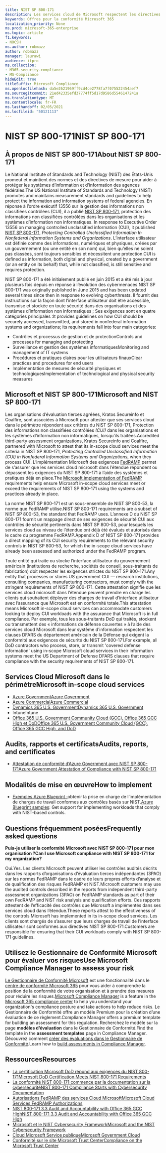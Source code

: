 ```yaml
---
title: NIST SP 800-171
description: Les services cloud de Microsoft respectent les directives NIST SP 800-171 pour protéger les informations non classifiées contrôlées dans les systèmes d’information non informatiques.
keywords: Offres pour la conformité Microsoft 365
localization_priority: None
ms.prod: microsoft-365-enterprise
ms.topic: article
f1.keywords:
- NOCSH
ms.author: robmazz
author: robmazz
manager: laurawi
audience: itpro
ms.collection:
- M365-security-compliance
- MS-Compliance
hideEdit: true
titleSuffix: Microsoft Compliance
ms.openlocfilehash: da5e2621969ff9cd4ce2778fa7f075522454aef7
ms.sourcegitcommit: 21ed42335efd37774ff5d17d9586d5546147241a
ms.translationtype: MT
ms.contentlocale: fr-FR
ms.lasthandoff: 02/05/2021
ms.locfileid: "50121113"
---
```

# <a name="nist-sp-800-171"></a><span data-ttu-id="abfc5-104">NIST SP 800-171</span><span class="sxs-lookup"><span data-stu-id="abfc5-104">NIST SP 800-171</span></span>

## <a name="about-nist-sp-800-171"></a><span data-ttu-id="abfc5-105">À propos de NIST SP 800-171</span><span class="sxs-lookup"><span data-stu-id="abfc5-105">About NIST SP 800-171</span></span>

<span data-ttu-id="abfc5-106">Le National Institute of Standards and Technology (NIST) des États-Unis promeut et maintient des normes et des directives de mesure pour aider à protéger les systèmes d’information et d’information des agences fédérales.</span><span class="sxs-lookup"><span data-stu-id="abfc5-106">The US National Institute of Standards and Technology (NIST) promotes and maintains measurement standards and guidelines to help protect the information and information systems of federal agencies.</span></span> <span data-ttu-id="abfc5-107">En réponse à l’ordre exécutif 13556 sur la gestion des informations non classifiées contrôlées (CUI), il a publié [NIST SP 800-171](https://csrc.nist.gov/publications/detail/sp/800-171/rev-1/final), protection des informations non classifiées contrôlées dans les organisations et les systèmes d’information non informatiques. </span><span class="sxs-lookup"><span data-stu-id="abfc5-107">In response to Executive Order 13556 on managing controlled unclassified information (CUI), it published [NIST SP 800-171](https://csrc.nist.gov/publications/detail/sp/800-171/rev-1/final), *Protecting Controlled Unclassified Information In Nonfederal Information Systems and Organizations*.</span></span> <span data-ttu-id="abfc5-108">L’interface utilisateur est définie comme des informations, numériques et physiques, créées par un gouvernement (ou une entité en son nom) qui, bien qu’elles ne soient pas classées, sont toujours sensibles et nécessitent une protection.</span><span class="sxs-lookup"><span data-stu-id="abfc5-108">CUI is defined as information, both digital and physical, created by a government (or an entity on its behalf) that, while not classified, is still sensitive and requires protection.</span></span>

<span data-ttu-id="abfc5-109">NIST SP 800-171 a été initialement publié en juin 2015 et a été mis à jour plusieurs fois depuis en réponse à l’évolution des cybermenaces.</span><span class="sxs-lookup"><span data-stu-id="abfc5-109">NIST SP 800-171 was originally published in June 2015 and has been updated several times since then in response to evolving cyberthreats.</span></span> <span data-ttu-id="abfc5-110">Il fournit des instructions sur la façon dont l’interface utilisateur doit être accessible, transmise et stockée en toute sécurité dans des organisations et des systèmes d’information non informatiques ; Ses exigences sont en quatre catégories principales :</span><span class="sxs-lookup"><span data-stu-id="abfc5-110">It provides guidelines on how CUI should be securely accessed, transmitted, and stored in nonfederal information systems and organizations; its requirements fall into four main categories:</span></span>

- <span data-ttu-id="abfc5-111">Contrôles et processus de gestion et de protection</span><span class="sxs-lookup"><span data-stu-id="abfc5-111">Controls and processes for managing and protecting</span></span>
- <span data-ttu-id="abfc5-112">Surveillance et gestion des systèmes informatiques</span><span class="sxs-lookup"><span data-stu-id="abfc5-112">Monitoring and management of IT systems</span></span>
- <span data-ttu-id="abfc5-113">Procédures et pratiques claires pour les utilisateurs finaux</span><span class="sxs-lookup"><span data-stu-id="abfc5-113">Clear practices and procedures for end users</span></span>
- <span data-ttu-id="abfc5-114">Implémentation de mesures de sécurité physiques et technologiques</span><span class="sxs-lookup"><span data-stu-id="abfc5-114">Implementation of technological and physical security measures</span></span>

## <a name="microsoft-and-nist-sp-800-171"></a><span data-ttu-id="abfc5-115">Microsoft et NIST SP 800-171</span><span class="sxs-lookup"><span data-stu-id="abfc5-115">Microsoft and NIST SP 800-171</span></span>

<span data-ttu-id="abfc5-116">Les organisations d’évaluation tierces agréées, Kratos Secureinfo et Coalfire, sont associées à Microsoft pour attester que ses services cloud dans le périmètre répondent aux critères du NIST SP 800-171, Protection des informations non classifiées contrôlées *(CUI)* dans les organisations et les systèmes d’information non informatiques, lorsqu’ils traitées.</span><span class="sxs-lookup"><span data-stu-id="abfc5-116">Accredited third-party assessment organizations, Kratos Secureinfo and Coalfire, partnered with Microsoft to attest that its in-scope cloud services meet the criteria in NIST SP 800-171, *Protecting Controlled Unclassified Information (CUI) in Nonfederal Information Systems and Organizations*, when they process CUI.</span></span> <span data-ttu-id="abfc5-117">L’implémentation Microsoft des exigences [FedRAMP](offering-fedramp.md) permet de s’assurer que les services cloud microsoft dans l’étendue répondent ou dépassent les exigences du NIST SP 800-171 à l’aide des systèmes et pratiques déjà en place.</span><span class="sxs-lookup"><span data-stu-id="abfc5-117">The [Microsoft implementation of FedRAMP](offering-fedramp.md) requirements help ensure Microsoft in-scope cloud services meet or exceed the requirements of NIST SP 800-171 using the systems and practices already in place.</span></span>

<span data-ttu-id="abfc5-118">La norme NIST SP 800-171 est un sous-ensemble de NIST SP 800-53, la norme que FedRAMP utilise.</span><span class="sxs-lookup"><span data-stu-id="abfc5-118">NIST SP 800-171 requirements are a subset of NIST SP 800-53, the standard that FedRAMP uses.</span></span> <span data-ttu-id="abfc5-119">L’annexe D du NIST SP 800-171 fournit un mappage direct de ses exigences de sécurité CUI aux contrôles de sécurité pertinents dans NIST SP 800-53, pour lesquels les services cloud au niveau de l’étendue ont déjà été évalués et autorisés dans le cadre du programme FedRAMP.</span><span class="sxs-lookup"><span data-stu-id="abfc5-119">Appendix D of NIST SP 800-171 provides a direct mapping of its CUI security requirements to the relevant security controls in NIST SP 800-53, for which the in-scope cloud services have already been assessed and authorized under the FedRAMP program.</span></span>

<span data-ttu-id="abfc5-120">Toute entité qui traite ou stocke l’interface utilisateur du gouvernement américain (institutions de recherche, sociétés de conseil, sous-traitants de fabrication) doit respecter les exigences strictes du NIST SP 800-171.</span><span class="sxs-lookup"><span data-stu-id="abfc5-120">Any entity that processes or stores US government CUI — research institutions, consulting companies, manufacturing contractors, must comply with the stringent requirements of NIST SP 800-171.</span></span> <span data-ttu-id="abfc5-121">Cette attestation signifie que les services cloud microsoft dans l’étendue peuvent prendre en charge les clients qui souhaitent déployer des charges de travail d’interface utilisateur avec l’assurance que Microsoft est en conformité totale.</span><span class="sxs-lookup"><span data-stu-id="abfc5-121">This attestation means Microsoft in-scope cloud services can accommodate customers looking to deploy CUI workloads with the assurance that Microsoft is in full compliance.</span></span> <span data-ttu-id="abfc5-122">Par exemple, tous les sous-traitants DoD qui traités, stockent ou transmettent des « informations de défense couvertes » à l’aide des services cloud Microsoft dans leur système d’information respectent les clauses DFARS du département américain de la Défense qui exigent la conformité aux exigences de sécurité du NIST SP 800-171.</span><span class="sxs-lookup"><span data-stu-id="abfc5-122">For example, all DoD contractors who process, store, or transmit 'covered defense information' using in-scope Microsoft cloud services in their information systems meet the US Department of Defense DFARS clauses that require compliance with the security requirements of NIST SP 800-171.</span></span>

## <a name="microsoft-in-scope-cloud-services"></a><span data-ttu-id="abfc5-123">Services Cloud Microsoft dans le périmètre</span><span class="sxs-lookup"><span data-stu-id="abfc5-123">Microsoft in-scope cloud services</span></span>

- [<span data-ttu-id="abfc5-124">Azure Government</span><span class="sxs-lookup"><span data-stu-id="abfc5-124">Azure Government</span></span>](https://aka.ms/AzureCompliance)
- [<span data-ttu-id="abfc5-125">Azure Commercial</span><span class="sxs-lookup"><span data-stu-id="abfc5-125">Azure Commercial</span></span>](https://azure.microsoft.com/resources/microsoft-azure-compliance-offerings/)
- [<span data-ttu-id="abfc5-126">Dynamics 365 U.S. Government</span><span class="sxs-lookup"><span data-stu-id="abfc5-126">Dynamics 365 U.S. Government</span></span>](https://aka.ms/d365-compliance-list)
- <span data-ttu-id="abfc5-127">Intune</span><span class="sxs-lookup"><span data-stu-id="abfc5-127">Intune</span></span>
- [<span data-ttu-id="abfc5-128">Office 365 U.S. Government Community Cloud (GCC), Office 365 GCC High et DoD</span><span class="sxs-lookup"><span data-stu-id="abfc5-128">Office 365 U.S. Government Community Cloud (GCC), Office 365 GCC High, and DoD</span></span>](https://aka.ms/o365-compliance-framework)

## <a name="audits-reports-and-certificates"></a><span data-ttu-id="abfc5-129">Audits, rapports et certificats</span><span class="sxs-lookup"><span data-stu-id="abfc5-129">Audits, reports, and certificates</span></span>

- [<span data-ttu-id="abfc5-130">Attestation de conformité d’Azure Government avec NIST SP 800-171</span><span class="sxs-lookup"><span data-stu-id="abfc5-130">Azure Government Attestation of Compliance with NIST SP 800-171</span></span>](https://aka.ms/Azure-NIST-800-171)

## <a name="how-to-implement"></a><span data-ttu-id="abfc5-131">Modalités de mise en œuvre</span><span class="sxs-lookup"><span data-stu-id="abfc5-131">How to implement</span></span>

- <span data-ttu-id="abfc5-132">[Exemples Azure Blueprint :](/azure/governance/blueprints/samples/)obtenir la prise en charge de l’implémentation de charges de travail conformes aux contrôles basés sur NIST.</span><span class="sxs-lookup"><span data-stu-id="abfc5-132">[Azure Blueprint samples](/azure/governance/blueprints/samples/): Get support for implementing workloads that comply with NIST-based controls.</span></span>

## <a name="frequently-asked-questions"></a><span data-ttu-id="abfc5-133">Questions fréquemment posées</span><span class="sxs-lookup"><span data-stu-id="abfc5-133">Frequently asked questions</span></span>

<span data-ttu-id="abfc5-134">**Puis-je utiliser la conformité Microsoft avec NIST SP 800-171 pour mon organisation ?**</span><span class="sxs-lookup"><span data-stu-id="abfc5-134">**Can I use Microsoft compliance with NIST SP 800-171 for my organization?**</span></span>

<span data-ttu-id="abfc5-135">Oui.</span><span class="sxs-lookup"><span data-stu-id="abfc5-135">Yes.</span></span> <span data-ttu-id="abfc5-136">Les clients Microsoft peuvent utiliser les contrôles audités décrits dans les rapports d’organisations d’évaluation tierces indépendantes (3PAO) sur les normes FedRAMP dans le cadre de leurs propres efforts d’analyse et de qualification des risques FedRAMP et NIST.</span><span class="sxs-lookup"><span data-stu-id="abfc5-136">Microsoft customers may use the audited controls described in the reports from independent third-party assessment organizations (3PAO) on FedRAMP standards as part of their own FedRAMP and NIST risk analysis and qualification efforts.</span></span> <span data-ttu-id="abfc5-137">Ces rapports attestent de l’efficacité des contrôles que Microsoft a implémentés dans ses services cloud dans l’étendue.</span><span class="sxs-lookup"><span data-stu-id="abfc5-137">These reports attest to the effectiveness of the controls Microsoft has implemented in its in-scope cloud services.</span></span> <span data-ttu-id="abfc5-138">Les clients sont chargés de s’assurer que leurs charges de travail de l’interface utilisateur sont conformes aux directives NIST SP 800-171.</span><span class="sxs-lookup"><span data-stu-id="abfc5-138">Customers are responsible for ensuring that their CUI workloads comply with NIST SP 800-171 guidelines.</span></span>

## <a name="use-microsoft-compliance-manager-to-assess-your-risk"></a><span data-ttu-id="abfc5-139">Utilisez le Gestionnaire de Conformité Microsoft pour évaluer vos risques</span><span class="sxs-lookup"><span data-stu-id="abfc5-139">Use Microsoft Compliance Manager to assess your risk</span></span>

<span data-ttu-id="abfc5-140">[Le Gestionnaire de Conformité Microsoft](/microsoft-365/compliance/compliance-manager) est une fonctionnalité dans le [centre de conformité Microsoft 365](/microsoft-365/compliance/microsoft-365-compliance-center) pour vous aider à comprendre la position de la conformité de votre organisation et à prendre des mesures pour réduire les risques.</span><span class="sxs-lookup"><span data-stu-id="abfc5-140">[Microsoft Compliance Manager](/microsoft-365/compliance/compliance-manager) is a feature in the [Microsoft 365 compliance center](/microsoft-365/compliance/microsoft-365-compliance-center) to help you understand your organization's compliance posture and take actions to help reduce risks.</span></span> <span data-ttu-id="abfc5-141">Le Gestionnaire de Conformité offre un modèle Premium pour la création d’une évaluation de ce règlement.</span><span class="sxs-lookup"><span data-stu-id="abfc5-141">Compliance Manager offers a premium template for building an assessment for this regulation.</span></span> <span data-ttu-id="abfc5-142">Recherchez le modèle sur la page **modèles d’évaluation** dans le Gestionnaire de Conformité.</span><span class="sxs-lookup"><span data-stu-id="abfc5-142">Find the template in the **assessment templates** page in Compliance Manager.</span></span> <span data-ttu-id="abfc5-143">Découvrez comment [créer des évaluations dans le Gestionnaire de Conformité](/microsoft-365/compliance/compliance-manager-assessments).</span><span class="sxs-lookup"><span data-stu-id="abfc5-143">Learn how to [build assessments in Compliance Manager](/microsoft-365/compliance/compliance-manager-assessments).</span></span>

## <a name="resources"></a><span data-ttu-id="abfc5-144">Ressources</span><span class="sxs-lookup"><span data-stu-id="abfc5-144">Resources</span></span>

- [<span data-ttu-id="abfc5-145">La certification Microsoft DoD répond aux exigences du NIST 800-171</span><span class="sxs-lookup"><span data-stu-id="abfc5-145">Microsoft DoD Certification Meets NIST 800-171 Requirements</span></span>](offering-DoD-DISA-L2-L4-L5.md)
- [<span data-ttu-id="abfc5-146">La conformité NIST 800-171 commence par la documentation sur la cybersécurité</span><span class="sxs-lookup"><span data-stu-id="abfc5-146">NIST 800-171 Compliance Starts with Cybersecurity Documentation</span></span>](https://www.nist800171.com/)
- [<span data-ttu-id="abfc5-147">Autorisations FedRAMP des services Cloud Microsoft</span><span class="sxs-lookup"><span data-stu-id="abfc5-147">Microsoft Cloud Services FedRAMP Authorizations</span></span>](https://marketplace.fedramp.gov/index.html?status=Compliant&sort=productName#/products)
- [<span data-ttu-id="abfc5-148">NIST 800-171 3.3 Audit and Accountability with Office 365 GCC High</span><span class="sxs-lookup"><span data-stu-id="abfc5-148">NIST 800-171 3.3 Audit and Accountability with Office 365 GCC High</span></span>](https://info.summit7systems.com/blog/nist-3.3-audit-and-accountability-with-office-365)
- [<span data-ttu-id="abfc5-149">Microsoft et le NIST Cybersecurity Framework</span><span class="sxs-lookup"><span data-stu-id="abfc5-149">Microsoft and the NIST Cybersecurity Framework</span></span>](offering-nist-csf.md)
- [<span data-ttu-id="abfc5-150">Cloud Microsoft Service publique</span><span class="sxs-lookup"><span data-stu-id="abfc5-150">Microsoft Government Cloud</span></span>](https://www.microsoft.com/enterprise/government)
- [<span data-ttu-id="abfc5-151">Conformité sur le site Microsoft Trust Center</span><span class="sxs-lookup"><span data-stu-id="abfc5-151">Compliance on the Microsoft Trust Center</span></span>](https://www.microsoft.com/trust-center/compliance/compliance-overview)
